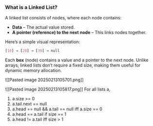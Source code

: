 ### **What is a Linked List?**

A linked list consists of nodes, where each node contains:

- **Data** – The actual value stored.
- **A pointer (reference) to the next node** – This links nodes together.

Here’s a simple visual representation:
```css
[10] → [20] → [30] → null
```

Each **box** (node) contains a value and a pointer to the next node.
Unlike arrays, linked lists don’t require a fixed size, making them useful for dynamic memory allocation.

![[Pasted image 20250213105701.png]]

![[Pasted image 20250213105817.png]]
For all lists a, 
1. a.size >= 0 
2. a.tail.next == null 
3. a.head == null && a.tail == null iff a.size == 0 
4. a.head == a.tail if size == 1 
5. a.head != a.tail iff size > 1